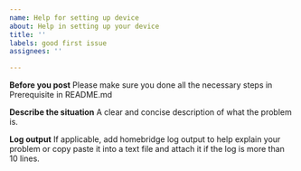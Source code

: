 ```yaml
---
name: Help for setting up device
about: Help in setting up your device
title: ''
labels: good first issue
assignees: ''

---
```


**Before you post**
Please make sure you done all the necessary steps in Prerequisite in README.md

**Describe the situation**
A clear and concise description of what the problem is.

**Log output**
If applicable, add homebridge log output to help explain your problem or copy paste it into a text file and attach it if the log is more than 10 lines.
